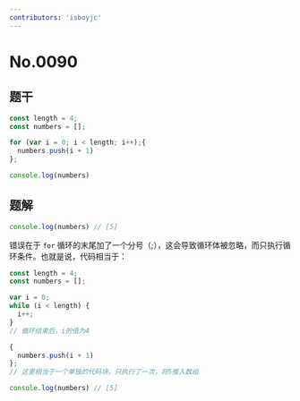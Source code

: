 ```yaml
---
contributors: 'isboyjc'
---
```


# No.0090


## 题干

```js
const length = 4; 
const numbers = [];

for (var i = 0; i < length; i++);{ 
  numbers.push(i + 1)
};

console.log(numbers)
```




## 题解

<!-- ::: details 点我查看题解 -->

```js
console.log(numbers) // [5]
```

错误在于 `for` 循环的末尾加了一个分号（;），这会导致循环体被忽略，而只执行循环条件。也就是说，代码相当于：

```js
const length = 4; 
const numbers = [];

var i = 0;
while (i < length) {
  i++;
}
// 循环结束后，i的值为4

{ 
  numbers.push(i + 1)
};
// 这里相当于一个单独的代码块，只执行了一次，将5推入数组

console.log(numbers) // [5]
```

<!-- ::: -->


